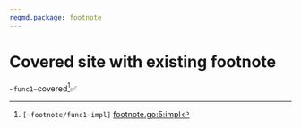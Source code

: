 ```yaml
---
reqmd.package: footnote
---
```


# Covered site with existing footnote

`~func1~`covered[^1]✅

[^1]: `[~footnote/func1~impl]` [footnote.go:5:impl](https://github.com/voedger/example/blob/{{.CommitHash.}}/reqsrcfootnote.go#L5)
